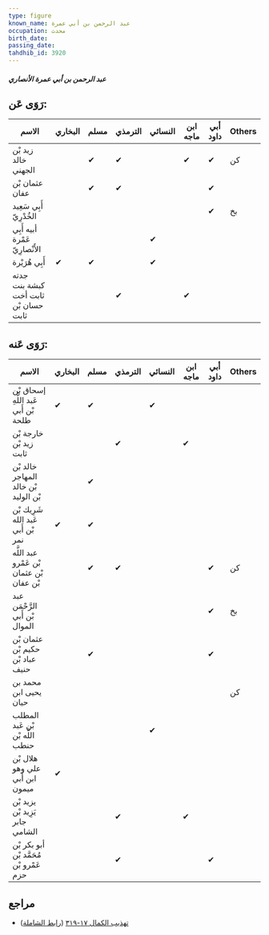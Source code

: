 ```yaml
---
type: figure
known_name: عبد الرحمن بن أبي عمرة
occupation: محدث
birth_date:
passing_date:
tahdhib_id: 3920
---
```

##### عبد الرحمن بن أبي عمرة الأنصاري

## رَوَى عَن:
| الاسم                                | البخاري | مسلم | الترمذي | النسائي | ابن ماجه | أبي داود | Others |
| ------------------------------------ | ------- | ---- | ------- | ------- | -------- | -------- | ------ |
| زيد بْن خالد الجهني                  |         | ✔    | ✔       |         | ✔        | ✔        | كن     |
| عثمان بْن عفان                       |         | ✔    | ✔       |         |          | ✔        |        |
| أَبِي سَعِيد الخُدْرِيّ              |         |      |         |         |          | ✔        | بخ     |
| أبيه أَبِي عَمْرة الأَنْصارِيّ       |         |      |         | ✔       |          |          |        |
| أَبِي هُرَيْرة                       | ✔       | ✔    |         | ✔       |          |          |        |
| جدته كبشة بنت ثابت أخت حسان بْن ثابت |         |      | ✔       |         | ✔        |          |        |
## رَوَى عَنه:
| الاسم                                    | البخاري | مسلم | الترمذي | النسائي | ابن ماجه | أبي داود | Others |
| ---------------------------------------- | ------- | ---- | ------- | ------- | -------- | -------- | ------ |
| إسحاق بْن عَبد اللَّهِ بْن أَبي طلحة     | ✔       | ✔    |         | ✔       |          |          |        |
| خارجة بْن زيد بْن ثابت                   |         |      | ✔       |         | ✔        |          |        |
| خالد بْن المهاجر بْن خالد بْن الوليد     |         | ✔    |         |         |          |          |        |
| شَرِيك بْن عَبد الله بْن أَبي نمر        | ✔       | ✔    |         |         |          |          |        |
| عبد اللَّه بْن عَمْرو بْن عثمان بْن عفان |         | ✔    | ✔       |         |          | ✔        | كن     |
| عبد الرَّحْمَن بْن أَبي الموال           |         |      |         |         |          | ✔        | بخ     |
| عثمان بْن حكيم بْن عباد بْن حنيف         |         | ✔    |         |         |          | ✔        |        |
| محمد بن يحيى ابن حيان                    |         |      |         |         |          |          | كن     |
| المطلب بْن عَبد اللَّه بْن حنطب          |         |      |         | ✔       |          |          |        |
| هلال بْن علي وهو ابن أَبي ميمون          | ✔       |      |         |         |          |          |        |
| يزيد بْن يَزِيد بْن جابر الشامي          |         |      | ✔       |         | ✔        |          |        |
| أبو بكر بْن مُحَمَّد بْن عَمْرو بْن حزم  |         |      | ✔       |         |          | ✔        |        |
## مراجع
- [تهذيب الكمال ١٧-٣١٩](obsidian://open?vault=Tahdhib-al-Kamal&file=Figures/٣٩٢٠-عبد%20الرحمن%20بن%20أبي%20عمرة%20الأنصاري) ([رابط الشاملة](https://shamela.ws/book/3722/8869))